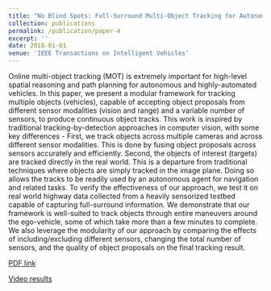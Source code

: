 ```yaml
---
title: "No Blind Spots: Full-Surround Multi-Object Tracking for Autonomous Vehicles using Cameras & LiDARs"
collection: publications
permalink: /publication/paper-4
excerpt: ''
date: 2018-01-01
venue: 'IEEE Transactions on Intelligent Vehicles'
---
```

Online multi-object tracking (MOT) is extremely
important for high-level spatial reasoning and path planning
for autonomous and highly-automated vehicles. In this paper,
we present a modular framework for tracking multiple objects
(vehicles), capable of accepting object proposals from different
sensor modalities (vision and range) and a variable number
of sensors, to produce continuous object tracks. This work
is inspired by traditional tracking-by-detection approaches in
computer vision, with some key differences - First, we track
objects across multiple cameras and across different sensor
modalities. This is done by fusing object proposals across sensors
accurately and efficiently. Second, the objects of interest (targets)
are tracked directly in the real world. This is a departure from
traditional techniques where objects are simply tracked in the
image plane. Doing so allows the tracks to be readily used by an
autonomous agent for navigation and related tasks.
To verify the effectiveness of our approach, we test it on real
world highway data collected from a heavily sensorized testbed
capable of capturing full-surround information. We demonstrate
that our framework is well-suited to track objects through entire
maneuvers around the ego-vehicle, some of which take more than
a few minutes to complete. We also leverage the modularity of
our approach by comparing the effects of including/excluding
different sensors, changing the total number of sensors, and the
quality of object proposals on the final tracking result.

[PDF link](http://cvrr.ucsd.edu/publications/2018/M3OT.pdf)

[Video results](https://www.youtube.com/watch?v=UowMiGXoWbc&t=2s&index=1&list=PLUebh5NWCQUbP9LXdV8E_b-6y7C9hIEHT)
